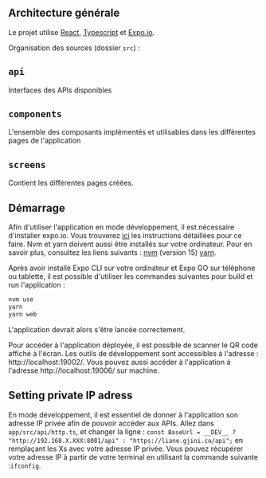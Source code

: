 ## Architecture générale 

Le projet utilise [React](https://fr.reactjs.org/), 
[Typescript](https://www.typescriptlang.org/) et [Expo.io](https://expo.io/).

Organisation des sources (dossier `src`) :

## `api` 
Interfaces des APIs disponibles
## `components` 
L'ensemble des composants implémentés et utilisables dans les différentes pages de l'application
## `screens` 
Contient les différentes pages créées. 

## Démarrage

Afin d'utiliser l'application en mode développement, il est nécessaire d'installer expo.io. 
Vous trouverez [ici](https://docs.expo.io/get-started/installation/) les instructions détaillées pour ce faire.
Nvm et yarn doivent aussi être installés sur votre ordinateur. Pour en savoir plus, consultez les liens suivants : [nvm](https://github.com/nvm-sh/nvm) (version 15) 
[yarn](https://classic.yarnpkg.com/en/).


Après avoir installé Expo CLI sur votre ordinateur et Expo GO sur téléphone ou tablette, il est possible d'utiliser les commandes suivantes pour build et run l'application : 

```bash
nvm use
yarn
yarn web
```

L'application devrait alors s'être lancée correctement. 

Pour accéder à l'application déployée, il est possible de scanner le QR code affiché à l'écran. 
Les outils de développement sont accessibles à l'adresse :  http://localhost:19002/.
Vous pouvez aussi accéder à l'application à l'adresse http://localhost:19006/ sur machine.

## Setting private IP adress
En mode développement, il est essentiel de donner à l'application son adresse IP privée afin de pouvoir accéder aux APIs. 
Allez dans ``app/src/api/http.ts``, et changer la ligne : 
``const BaseUrl = __DEV__ ? "http://192.168.X.XXX:8081/api" : "https://liane.gjini.co/api";`` en remplaçant les Xs avec votre adresse IP privée. 
Vous pouvez récupérer votre adresse IP à partir de votre terminal en utilisant la commande suivante :``ifconfig``.


